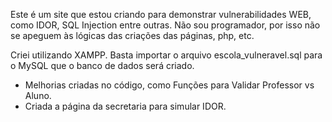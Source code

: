 Este é um site que estou criando para demonstrar vulnerabilidades WEB, como IDOR, SQL Injection entre outras.
Não sou programador, por isso não se apeguem às lógicas das criações das páginas, php, etc.


Criei utilizando XAMPP.
Basta importar o arquivo escola_vulneravel.sql para o MySQL que o banco de dados será criado.

 - Melhorias criadas no código, como Funções para Validar Professor vs Aluno.
 - Criada a página da secretaria para simular IDOR.
